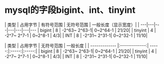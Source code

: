 # mysql的字段bigint、int、tinyint

| 类型 | 占用字节 | 有符号范围 | 无符号范围 | 一般长度（显示宽度）|
| ---|---|---|---|---|---|---
| bigint  | 8 | -2^63~ 2^63-1| 0~2^64-1 | 21/20|
| tinyint | 4 | -2^7~ 2^7-1  | 0~2^8-1 |  4/3|
| INT     | 8 | -2^31~ 2^31-1| 0~2^32-1 | 11/10|


| 类型        | 占用字节           | 无符号范围  | 一般长度  |
| ------------- |:-------------:| -----:|:-----:|:-----:|
| bigint  | 8 | -2^63~ 2^63-1| 0~2^64-1 | 21/20|
| tinyint | 4 | -2^7~ 2^7-1  | 0~2^8-1 |  4/3|
| INT     | 8 | -2^31~ 2^31-1| 0~2^32-1 | 11/10|
